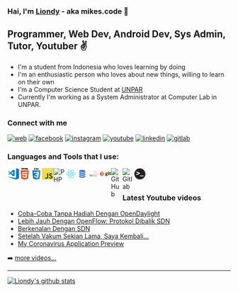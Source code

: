 ### Hai, I'm [Liondy][website] - aka mikes.code 👋

## Programmer, Web Dev, Android Dev, Sys Admin, Tutor, Youtuber ✌

- I'm a student from Indonesia who loves learning by doing
- I'm an enthusiastic person who loves about new things, willing to learn on their own
- I'm a Computer Science Student at [UNPAR](informatika.unpar.ac.id)
- Currently I'm working as a System Administrator at Computer Lab in UNPAR.

### Connect with me

[![web](https://user-images.githubusercontent.com/44316758/103537842-b100a500-4ec7-11eb-9752-5e65981c09eb.png)][website] [![facebook](https://user-images.githubusercontent.com/44316758/103538061-1c4a7700-4ec8-11eb-8b78-83752401ae0d.png)][facebook] [![instagram](https://user-images.githubusercontent.com/44316758/103537981-fb822180-4ec7-11eb-99c0-532abc19970c.png)][instagram] [![youtube](https://user-images.githubusercontent.com/44316758/103537988-ffae3f00-4ec7-11eb-99dd-c755073dab45.png)][youtube] [![linkedin](https://user-images.githubusercontent.com/44316758/103537983-fcb34e80-4ec7-11eb-841a-9ef68282fb63.png)][linkedin] [![gitlab](https://user-images.githubusercontent.com/44316758/103540006-9b8d7a00-4ecb-11eb-8a00-aded30331f14.png)][gitlab]

### Languages and Tools that I use:

<img align="left" alt="Visual Studio Code" width="26px" src="https://raw.githubusercontent.com/github/explore/80688e429a7d4ef2fca1e82350fe8e3517d3494d/topics/visual-studio-code/visual-studio-code.png" /> 
<img align="left" alt="HTML5" width="26px" src="https://raw.githubusercontent.com/github/explore/80688e429a7d4ef2fca1e82350fe8e3517d3494d/topics/html/html.png"/> 
<img align="left" alt="CSS3" width="26px" src="https://raw.githubusercontent.com/github/explore/80688e429a7d4ef2fca1e82350fe8e3517d3494d/topics/css/css.png" /> 
<img align="left" alt="JavaScript" width="26px" src="https://raw.githubusercontent.com/github/explore/80688e429a7d4ef2fca1e82350fe8e3517d3494d/topics/javascript/javascript.png" />
<img align="left" alt="PHP" width="26px" src="https://raw.githubusercontent.com/rhoit/mode-icons/dump/icons/php.png" /> 
<img align="left" alt="React" width="26px" src="https://raw.githubusercontent.com/github/explore/80688e429a7d4ef2fca1e82350fe8e3517d3494d/topics/react/react.png" /> 
<img align="left" alt="SQL" width="26px" src="https://raw.githubusercontent.com/github/explore/80688e429a7d4ef2fca1e82350fe8e3517d3494d/topics/sql/sql.png" /> 
<img align="left" alt="MySQL" width="26px" src="https://raw.githubusercontent.com/github/explore/80688e429a7d4ef2fca1e82350fe8e3517d3494d/topics/mysql/mysql.png" /> 
<img align="left" alt="Git" width="26px" src="https://raw.githubusercontent.com/github/explore/80688e429a7d4ef2fca1e82350fe8e3517d3494d/topics/git/git.png" /> 
<img align="left" alt="GitHub" width="26px" src="https://user-images.githubusercontent.com/44316758/103539998-98928980-4ecb-11eb-841f-649273731de0.png" /> 
<img align="left" alt="Gitlab" width="26px" src="https://user-images.githubusercontent.com/44316758/103540006-9b8d7a00-4ecb-11eb-8a00-aded30331f14.png" /> 
<img align="left" alt="Terminal" width="26px" src="https://raw.githubusercontent.com/github/explore/80688e429a7d4ef2fca1e82350fe8e3517d3494d/topics/terminal/terminal.png" />
<br/><br/>

### Latest Youtube videos

<!-- YOUTUBE:START -->
- [Coba-Coba Tanpa Hadiah Dengan OpenDaylight](https://www.youtube.com/watch?v=c1Hi_AE5F-o)
- [Lebih Jauh Dengan OpenFlow: Protokol Dibalik SDN](https://www.youtube.com/watch?v=yiTKuyBzmOk)
- [Berkenalan Dengan SDN](https://www.youtube.com/watch?v=epTp7De0H-U)
- [Setelah Vakum Sekian Lama, Saya Kembali...](https://www.youtube.com/watch?v=d_peSuFv42I)
- [My Coronavirus Application Preview](https://www.youtube.com/watch?v=-wmsyfGUsRQ)
<!-- YOUTUBE:END -->

➡️ [more videos...][youtube]

---

[![Liondy's github stats](https://github-readme-stats.vercel.app/api?username=liondy&count_private=true&show_icons=true&theme=radical)](https://github.com/liondy/github-readme-stats)

[website]: https://liondy.com
[facebook]: https://www.facebook.com/michaelliondy/
[instagram]: https://www.instagram.com/michaelliondy/
[youtube]: https://www.youtube.com/channel/UCRjDIzak7mYhLlxLZpkDqOQ
[linkedin]: https://www.linkedin.com/in/michael-liondy/
[gitlab]: https://gitlab.com/liondy/
